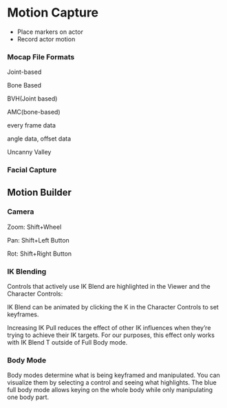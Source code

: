 # Motion Capture

- Place markers on actor
- Record actor motion



### Mocap File Formats

Joint-based

Bone Based

BVH(Joint based)

AMC(bone-based)



every frame data

angle data, offset data



Uncanny Valley



### Facial Capture

## Motion Builder

### Camera

Zoom: Shift+Wheel

Pan: Shift+Left Button

Rot: Shift+Right Button

### IK Blending

Controls that actively use IK Blend are highlighted in the Viewer and the Character Controls:  

IK Blend can be animated by clicking the K in the Character Controls to set keyframes.    

Increasing IK Pull reduces the effect of other IK influences when they’re trying to achieve their  IK targets. For our purposes, this effect only works with IK Blend T outside of Full Body mode. 

### Body Mode

Body modes determine what is being keyframed and manipulated. You can visualize them by  selecting a control and seeing what highlights. The blue full body mode allows keying on the  whole body while only manipulating one body part. 
